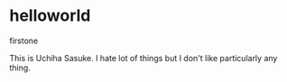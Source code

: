# helloworld
firstone

This is Uchiha Sasuke. I hate lot of things but I don't like particularly any thing. 
